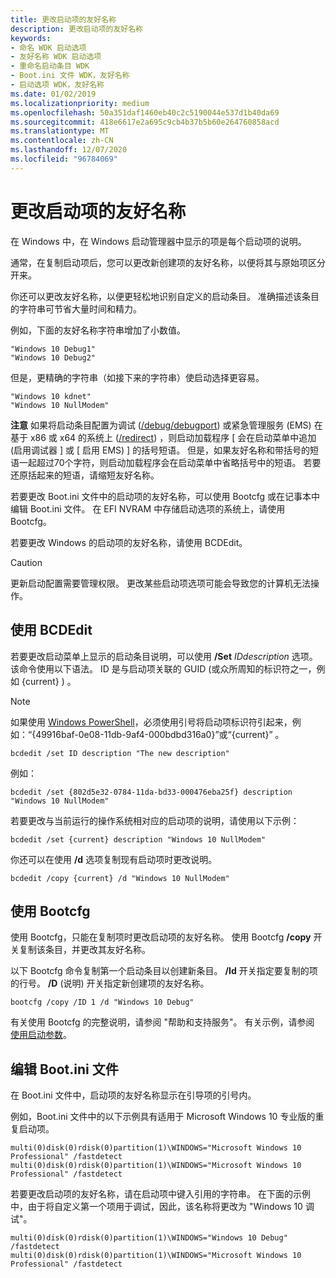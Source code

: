 ```yaml
---
title: 更改启动项的友好名称
description: 更改启动项的友好名称
keywords:
- 命名 WDK 启动选项
- 友好名称 WDK 启动选项
- 重命名启动条目 WDK
- Boot.ini 文件 WDK，友好名称
- 启动选项 WDK，友好名称
ms.date: 01/02/2019
ms.localizationpriority: medium
ms.openlocfilehash: 50a351daf1460eb40c2c5190044e537d1b40da69
ms.sourcegitcommit: 418e6617e2a695c9cb4b37b5b60e264760858acd
ms.translationtype: MT
ms.contentlocale: zh-CN
ms.lasthandoff: 12/07/2020
ms.locfileid: "96784069"
---
```

# <a name="changing-the-friendly-name-of-a-boot-entry"></a>更改启动项的友好名称


在 Windows 中，在 Windows 启动管理器中显示的项是每个启动项的说明。

通常，在复制启动项后，您可以更改新创建项的友好名称，以便将其与原始项区分开来。

你还可以更改友好名称，以便更轻松地识别自定义的启动条目。 准确描述该条目的字符串可节省大量时间和精力。

例如，下面的友好名称字符串增加了小数值。

```
"Windows 10 Debug1"
"Windows 10 Debug2"
```

但是，更精确的字符串（如接下来的字符串）使启动选择更容易。

```
"Windows 10 kdnet"
"Windows 10 NullModem"
```

**注意**   如果将启动条目配置为调试 ([/debug/debugport](https://support.microsoft.com/help/833721/available-switch-options-for-the-windows-xp-and-the-windows-server-200)) 或紧急管理服务 (EMS) 在基于 x86 或 x64 的系统上 ([/redirect](https://support.microsoft.com/help/833721/available-switch-options-for-the-windows-xp-and-the-windows-server-200)) ，则启动加载程序 \[ 会在启动菜单中追加 (启用调试器 \] 或 \[ 启用 EMS) \] 的括号短语。
但是，如果友好名称和带括号的短语一起超过70个字符，则启动加载程序会在启动菜单中省略括号中的短语。 若要还原括起来的短语，请缩短友好名称。

若要更改 Boot.ini 文件中的启动项的友好名称，可以使用 Bootcfg 或在记事本中编辑 Boot.ini 文件。 在 EFI NVRAM 中存储启动选项的系统上，请使用 Bootcfg。

若要更改 Windows 的启动项的友好名称，请使用 BCDEdit。 

> [!CAUTION]
> 更新启动配置需要管理权限。 更改某些启动项选项可能会导致您的计算机无法操作。 


## <a name="span-idusing_bcdeditspanspan-idusing_bcdeditspanusing-bcdedit"></a><span id="using_bcdedit"></span><span id="USING_BCDEDIT"></span>使用 BCDEdit

若要更改启动菜单上显示的启动条目说明，可以使用 **/Set** *IDdescription* 选项。 该命令使用以下语法。 ID 是与启动项关联的 GUID (或众所周知的标识符之一，例如 {current} ) 。

> [!NOTE]
> 如果使用 [Windows PowerShell](/powershell/scripting/overview)，必须使用引号将启动项标识符引起来，例如：“{49916baf-0e08-11db-9af4-000bdbd316a0}”或“{current}” 。


```console
bcdedit /set ID description "The new description"
```

例如：

```console
bcdedit /set {802d5e32-0784-11da-bd33-000476eba25f} description "Windows 10 NullModem"
```

若要更改与当前运行的操作系统相对应的启动项的说明，请使用以下示例：

```console
bcdedit /set {current} description "Windows 10 NullModem"
```

你还可以在使用 **/d** 选项复制现有启动项时更改说明。

```console
bcdedit /copy {current} /d "Windows 10 NullModem"
```



## <a name="span-idusing_bootcfgspanspan-idusing_bootcfgspanusing-bootcfg"></a><span id="using_bootcfg"></span><span id="USING_BOOTCFG"></span>使用 Bootcfg

使用 Bootcfg，只能在复制项时更改启动项的友好名称。 使用 Bootcfg **/copy** 开关复制该条目，并更改其友好名称。

以下 Bootcfg 命令复制第一个启动条目以创建新条目。 **/Id** 开关指定要复制的项的行号。 **/D** (说明) 开关指定新创建项的友好名称。

```console
bootcfg /copy /ID 1 /d "Windows 10 Debug"
```

有关使用 Bootcfg 的完整说明，请参阅 "帮助和支持服务"。 有关示例，请参阅 [使用启动参数](using-boot-parameters.md)。

## <a name="span-idediting_the_boot_ini_filespanspan-idediting_the_boot_ini_filespanediting-the-bootini-file"></a><span id="editing_the_boot_ini_file"></span><span id="EDITING_THE_BOOT_INI_FILE"></span>编辑 Boot.ini 文件

在 Boot.ini 文件中，启动项的友好名称显示在引导项的引号内。

例如，Boot.ini 文件中的以下示例具有适用于 Microsoft Windows 10 专业版的重复启动项。

```console
multi(0)disk(0)rdisk(0)partition(1)\WINDOWS="Microsoft Windows 10 Professional" /fastdetect
multi(0)disk(0)rdisk(0)partition(1)\WINDOWS="Microsoft Windows 10 Professional" /fastdetect
```

若要更改启动项的友好名称，请在启动项中键入引用的字符串。 在下面的示例中，由于将自定义第一个项用于调试，因此，该名称将更改为 "Windows 10 调试"。

```console
multi(0)disk(0)rdisk(0)partition(1)\WINDOWS="Windows 10 Debug" /fastdetect
multi(0)disk(0)rdisk(0)partition(1)\WINDOWS="Microsoft Windows 10 Professional" /fastdetect
```
